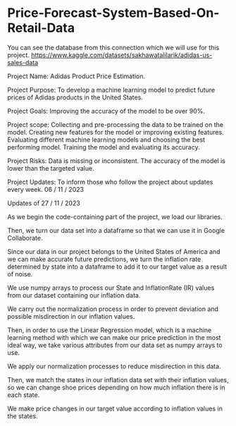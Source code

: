 # Price-Forecast-System-Based-On-Retail-Data
You can see the database from this connection which we will use for this project. 
https://www.kaggle.com/datasets/sakhawatalilarik/adidas-us-sales-data

Project Name: Adidas Product Price Estimation.

Project Purpose:  To develop a machine learning model to predict future prices of Adidas products in the United States.

Project Goals:  Improving the accuracy of the model to be over 90%.

Project scope:
Collecting and pre-processing the data to be trained on the model.
Creating new features for the model or improving existing features.
Evaluating different machine learning models and choosing the best performing model.
Training the model and evaluating its accuracy.

Project Risks:
Data is missing or inconsistent.
The accuracy of the model is lower than the targeted value.

Project Updates:
To inform those who follow the project about updates every week. 06 / 11 / 2023

Updates of 27 / 11 / 2023

As we begin the code-containing part of the project, we load our libraries.

Then, we turn our data set into a dataframe so that we can use it in Google Collaborate.

Since our data in our project belongs to the United States of America and we can make accurate future predictions, 
we turn the inflation rate determined by state into a dataframe to add it to our target value as a result of noise.

We use numpy arrays to process our State and InflationRate (IR) values from our dataset containing our inflation data.

We carry out the normalization process in order to prevent deviation and possible misdirection in our inflation values.


Then, in order to use the Linear Regression model, which is a machine learning method with which we can make our price prediction in the most ideal way,
we take various attributes from our data set as numpy arrays to use.

We apply our normalization processes to reduce misdirection in this data.

Then, we match the states in our inflation data set with their inflation values, so we can change shoe prices depending on how much inflation there is in each state.

We make price changes in our target value according to inflation values in the states.
